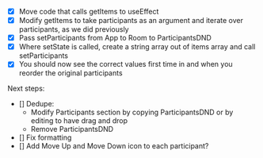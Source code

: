 - [x] Move code that calls getItems to useEffect
- [x] Modify getItems to take participants as an argument and iterate over participants, as we did previously
- [x] Pass setParticipants from App to Room to ParticipantsDND
- [x] Where setState is called, create a string array out of items array and call setParticipants
- [x] You should now see the correct values first time in and when you reorder the original participants 

Next steps:
- [] Dedupe:
    - Modify Participants section by copying ParticipantsDND or by editing to have drag and drop
    - Remove ParticipantsDND
- [] Fix formatting
- [] Add Move Up and Move Down icon to each participant?

